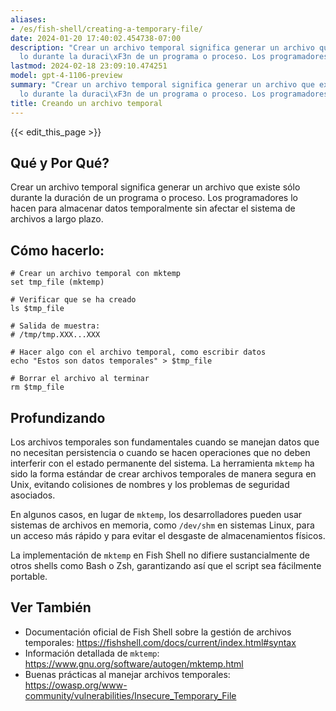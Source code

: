 ```yaml
---
aliases:
- /es/fish-shell/creating-a-temporary-file/
date: 2024-01-20 17:40:02.454738-07:00
description: "Crear un archivo temporal significa generar un archivo que existe s\xF3\
  lo durante la duraci\xF3n de un programa o proceso. Los programadores lo hacen para\u2026"
lastmod: 2024-02-18 23:09:10.474251
model: gpt-4-1106-preview
summary: "Crear un archivo temporal significa generar un archivo que existe s\xF3\
  lo durante la duraci\xF3n de un programa o proceso. Los programadores lo hacen para\u2026"
title: Creando un archivo temporal
---
```


{{< edit_this_page >}}

## Qué y Por Qué?
Crear un archivo temporal significa generar un archivo que existe sólo durante la duración de un programa o proceso. Los programadores lo hacen para almacenar datos temporalmente sin afectar el sistema de archivos a largo plazo.

## Cómo hacerlo:
```Fish Shell
# Crear un archivo temporal con mktemp
set tmp_file (mktemp)

# Verificar que se ha creado
ls $tmp_file

# Salida de muestra:
# /tmp/tmp.XXX...XXX

# Hacer algo con el archivo temporal, como escribir datos
echo "Estos son datos temporales" > $tmp_file

# Borrar el archivo al terminar
rm $tmp_file
```

## Profundizando
Los archivos temporales son fundamentales cuando se manejan datos que no necesitan persistencia o cuando se hacen operaciones que no deben interferir con el estado permanente del sistema. La herramienta `mktemp` ha sido la forma estándar de crear archivos temporales de manera segura en Unix, evitando colisiones de nombres y los problemas de seguridad asociados.

En algunos casos, en lugar de `mktemp`, los desarrolladores pueden usar sistemas de archivos en memoria, como `/dev/shm` en sistemas Linux, para un acceso más rápido y para evitar el desgaste de almacenamientos físicos.

La implementación de `mktemp` en Fish Shell no difiere sustancialmente de otros shells como Bash o Zsh, garantizando así que el script sea fácilmente portable.

## Ver También
- Documentación oficial de Fish Shell sobre la gestión de archivos temporales: https://fishshell.com/docs/current/index.html#syntax
- Información detallada de `mktemp`: https://www.gnu.org/software/autogen/mktemp.html
- Buenas prácticas al manejar archivos temporales: https://owasp.org/www-community/vulnerabilities/Insecure_Temporary_File
